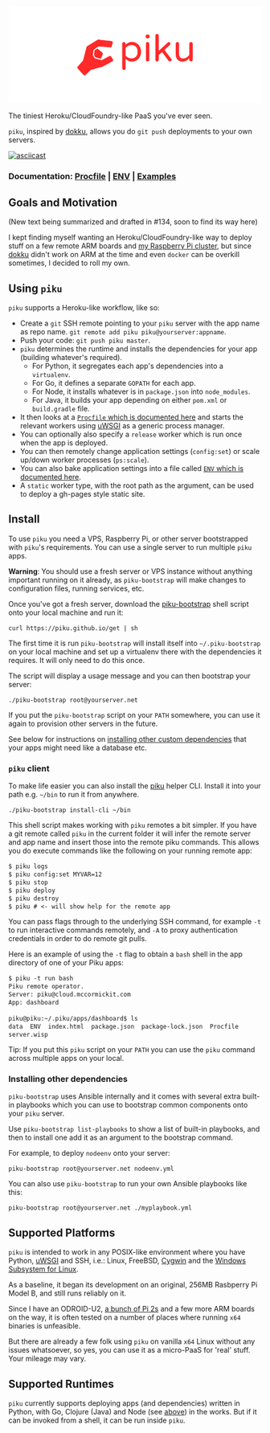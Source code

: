 ![piku logo](./img/logo.png)

The tiniest Heroku/CloudFoundry-like PaaS you've ever seen.

`piku`, inspired by [dokku][dokku], allows you do `git push` deployments to your own servers.

[![asciicast](https://asciinema.org/a/Ar31IoTkzsZmWWvlJll6p7haS.svg)](https://asciinema.org/a/Ar31IoTkzsZmWWvlJll6p7haS)

### Documentation: [Procfile](docs/DESIGN.md#procfile-format) | [ENV](./docs/ENV.md) | [Examples](./examples/README.md)

## Goals and Motivation

(New text being summarized and drafted in #134, soon to find its way here)

I kept finding myself wanting an Heroku/CloudFoundry-like way to deploy stuff on a few remote ARM boards and [my Raspberry Pi cluster][raspi-cluster], but since [dokku][dokku] didn't work on ARM at the time and even `docker` can be overkill sometimes, I decided to roll my own.

## Using `piku`

`piku` supports a Heroku-like workflow, like so:

* Create a `git` SSH remote pointing to your `piku` server with the app name as repo name.
  `git remote add piku piku@yourserver:appname`.
* Push your code: `git push piku master`.
* `piku` determines the runtime and installs the dependencies for your app (building whatever's required).
   * For Python, it segregates each app's dependencies into a `virtualenv`.
   * For Go, it defines a separate `GOPATH` for each app.
   * For Node, it installs whatever is in `package.json` into `node_modules`.
   * For Java, it builds your app depending on either `pom.xml` or `build.gradle` file.
* It then looks at a [`Procfile` which is documented here](docs/DESIGN.md#procfile-format) and starts the relevant workers using [uWSGI][uwsgi] as a generic process manager.
* You can optionally also specify a `release` worker which is run once when the app is deployed.
* You can then remotely change application settings (`config:set`) or scale up/down worker processes (`ps:scale`).
* You can also bake application settings into a file called [`ENV` which is documented here](./docs/ENV.md).
* A `static` worker type, with the root path as the argument, can be used to deploy a gh-pages style static site.

## Install

To use `piku` you need a VPS, Raspberry Pi, or other server bootstrapped with `piku`'s requirements. You can use a single server to run multiple `piku` apps.

**Warning**: You should use a fresh server or VPS instance without anything important running on it already, as `piku-bootstrap` will make changes to configuration files, running services, etc.

Once you've got a fresh server, download the [piku-bootstrap](./piku-bootstrap) shell script onto your local machine and run it:

```shell
curl https://piku.github.io/get | sh
```

The first time it is run `piku-bootstrap` will install itself into `~/.piku-bootstrap` on your local machine and set up a virtualenv there with the dependencies it requires. It will only need to do this once.

The script will display a usage message and you can then bootstrap your server:

```shell
./piku-bootstrap root@yourserver.net
```

If you put the `piku-bootstrap` script on your `PATH` somewhere, you can use it again to provision other servers in the future.

See below for instructions on [installing other custom dependencies](#installing-other-dependencies) that your apps might need like a database etc.

### `piku` client

To make life easier you can also install the [piku](./piku) helper CLI. Install it into your path e.g. `~/bin` to run it from anywhere.

```shell
./piku-bootstrap install-cli ~/bin
```

This shell script makes working with `piku` remotes a bit simpler. If you have a git remote called `piku` in the current folder it will infer the remote server and app name and insert those into the remote piku commands. This allows you do execute commands like the following on your running remote app:

```shell
$ piku logs
$ piku config:set MYVAR=12
$ piku stop
$ piku deploy
$ piku destroy
$ piku # <- will show help for the remote app
```

You can pass flags through to the underlying SSH command, for example `-t` to run interactive commands remotely, and `-A` to proxy authentication credentials in order to do remote git pulls.

Here is an example of using the `-t` flag to obtain a `bash` shell in the app directory of one of your Piku apps:

```
$ piku -t run bash
Piku remote operator.
Server: piku@cloud.mccormickit.com
App: dashboard

piku@piku:~/.piku/apps/dashboard$ ls
data  ENV  index.html  package.json  package-lock.json  Procfile  server.wisp
```

Tip: If you put this `piku` script on your `PATH` you can use the `piku` command across multiple apps on your local.

### Installing other dependencies

`piku-bootstrap` uses Ansible internally and it comes with several extra built-in playbooks which you can use to bootstrap common components onto your `piku` server.

Use `piku-bootstrap list-playbooks` to show a list of built-in playbooks, and then to install one add it as an argument to the bootstrap command.

For example, to deploy `nodeenv` onto your server:

```shell
piku-bootstrap root@yourserver.net nodeenv.yml
```

You can also use `piku-bootstrap` to run your own Ansible playbooks like this:

```shell
piku-bootstrap root@yourserver.net ./myplaybook.yml
```
## Supported Platforms

`piku` is intended to work in any POSIX-like environment where you have Python, [uWSGI][uwsgi] and SSH, i.e.: 
Linux, FreeBSD, [Cygwin][cygwin] and the [Windows Subsystem for Linux][wsl].

As a baseline, it began its development on an original, 256MB Rasbperry Pi Model B, and still runs reliably on it.

Since I have an ODROID-U2, [a bunch of Pi 2s][raspi-cluster] and a few more ARM boards on the way, it is often tested on a number of places where running `x64` binaries is unfeasible.

But there are already a few folk using `piku` on vanilla `x64` Linux without any issues whatsoever, so yes, you can use it as a micro-PaaS for 'real' stuff. Your mileage may vary.

## Supported Runtimes

`piku` currently supports deploying apps (and dependencies) written in Python, with Go, Clojure (Java) and Node (see [above](#project-statustodo)) in the works. But if it can be invoked from a shell, it can be run inside `piku`.

[click]: http://click.pocoo.org
[pi]: http://www.raspberrypi.org
[dokku]: https://github.com/dokku/dokku
[raspi-cluster]: https://github.com/rcarmo/raspi-cluster
[cygwin]: http://www.cygwin.com
[uwsgi]: https://github.com/unbit/uwsgi
[wsl]: https://en.wikipedia.org/wiki/Windows_Subsystem_for_Linux
